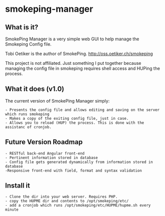 # smokeping-manager

## What is it?
SmokePing Manager is a very simple web GUI to help manage the Smokeping Config file.

Tobi Oetiker is the author of SmokePing. http://oss.oetiker.ch/smokeping

This project is not affiliated. Just something I put together because managing the config file in smokeping requires shell access and HUPing the process.

## What it does (v1.0)
The current version of SmokePing Manager simply:

	- Presents the config file and allows editing and saving on the server which runs smokeping
	- Makes a copy of the exiting config file, just in case.
	- Allows you to reload (HUP) the process. This is done with the assistanc of cronjob.

## Future Version Roadmap
	- RESTful back-end Angular front-end
	- Pertinent information stored in database
	- Config file gets generated dynamically from information stored in database
	-Responsive front-end with field, format and syntax validation 

## Install it

	- Clone the dir into your web server. Requires PHP.
	- copy the HUPME dir and contents to /opt/smokeping/etc/
	- add a cronjob which runs /opt/smokeping/etc/HUPME/hupme.sh every minute


